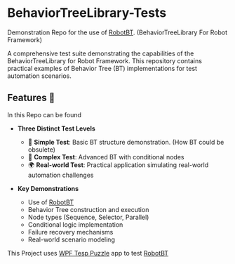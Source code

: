 # BehaviorTreeLibrary-Tests
Demonstration Repo for the use of [RobotBT](https://github.com/noubar/RobotFramework-BehaviorTreeLibrary). (BehaviorTreeLibrary For Robot Framework)

A comprehensive test suite demonstrating the capabilities of the BehaviorTreeLibrary for Robot Framework. This repository contains practical examples of Behavior Tree (BT) implementations for test automation scenarios.

## Features 🌟

In this Repo can be found

- **Three Distinct Test Levels**
  - 🧩 **Simple Test**: Basic BT structure demonstration. (How BT could be obsulete)
  - 🧠 **Complex Test**: Advanced BT with conditional nodes 
  - 🌍 **Real-world Test**: Practical application simulating real-world automation challenges

- **Key Demonstrations**
  - Use of [RobotBT](https://github.com/noubar/RobotFramework-BehaviorTreeLibrary)
  - Behavior Tree construction and execution
  - Node types (Sequence, Selector, Parallel)
  - Conditional logic implementation
  - Failure recovery mechanisms
  - Real-world scenario modeling


This Project uses [WPF Tesp Puzzle](https://github.com/noubar/WPF_Test_Puzzle) app to test [RobotBT](https://github.com/noubar/RobotFramework-BehaviorTreeLibrary)
